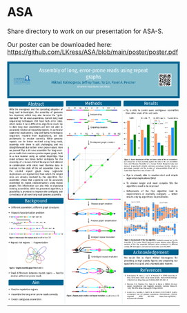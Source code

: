 # ASA

Share directory to work on our presentation for ASA-S.

Our poster can be downloaded here: https://github.com/LKress/ASA/blob/main/poster/poster.pdf

<img src="poster/screenshot_poster.png" width="400">
